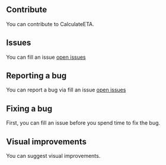 ## Contribute
You can contribute to CalculateETA.

## Issues
You can fill an issue [open issues](https://github.com/meokullu/CalculateETA/issues)

## Reporting a bug
You can report a bug via fill an issue [open issues](https://github.com/meokullu/CalculateETA/issues)

## Fixing a bug
First, you can fill an issue before you spend time to fix the bug.

## Visual improvements
You can suggest visual improvements.

